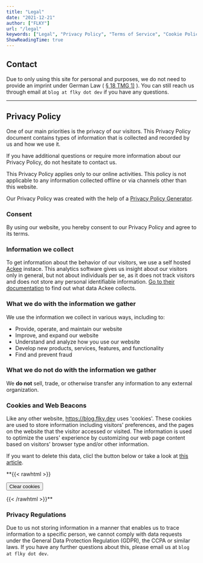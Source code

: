 ```yaml
---
title: "Legal"
date: "2021-12-21"
author: ["FLKY"]
url: "/legal"
keywords: ["Legal", "Privacy Policy", "Terms of Service", "Cookie Policy", "GDPR", "Imprint","Contact"]
ShowReadingTime: true
---
```



## Contact
Due to only using this site for personal and purposes, we do not need to provide an imprint under German Law ( [§ 18 TMG 1)](https://www.gesetze-bayern.de/Content/Document/MStV-18) ).
You can still reach us through email at `blog at flky dot dev` if you have any questions.

---

## Privacy Policy

One of our main priorities is the privacy of our visitors. This Privacy Policy document contains types of information that is collected and recorded by us and how we use it.

If you have additional questions or require more information about our Privacy Policy, do not hesitate to contact us.

This Privacy Policy applies only to our online activities. This policy is not applicable to any information collected offline or via channels other than this website. 

Our Privacy Policy was created with the help of a [Privacy Policy Generator](https://www.privacypolicygenerator.info).

### Consent

By using our website, you hereby consent to our Privacy Policy and agree to its terms.

### Information we collect

To get information about the behavior of our visitors, we use a self hosted
[Ackee](https://ackee.electerious.com) instace. This
analytics software gives us insight about our visitors only in general, but not
about individuals per se, as it does not track visitors and does not store any
personal identifiable information.
[Go to their documentation](https://docs.ackee.electerious.com/#/docs/Anonymization) to find out what data Ackee collects.

### What we do with the information we gather

We use the information we collect in various ways, including to:

- Provide, operate, and maintain our website
- Improve, and expand our website
- Understand and analyze how you use our website
- Develop new products, services, features, and functionality
- Find and prevent fraud

### What we do not do with the information we gather

We **do not** sell, trade, or otherwise transfer any information to any external organization.

### Cookies and Web Beacons

Like any other website, https://blog.flky.dev uses 'cookies'. These cookies are used to store information including visitors' preferences, and the pages on the website that the visitor accessed or visited. The information is used to optimize the users' experience by customizing our web page content based on visitors' browser type and/or other information.

If you want to delete this data, clicl the button below or take a look at [this article](/cookies).

**{{< rawhtml >}}

<button class="btn-deny flush">Clear cookies</button>

{{< /rawhtml >}}**

### Privacy Regulations

Due to us not storing information in a manner that enables us to trace information to a specific person, we cannot comply with data requests under the General Data Protection Regulation (GDPR), the CCPA or similar laws. If you have any further questions about this, please email us at `blog at flky dot dev`.
